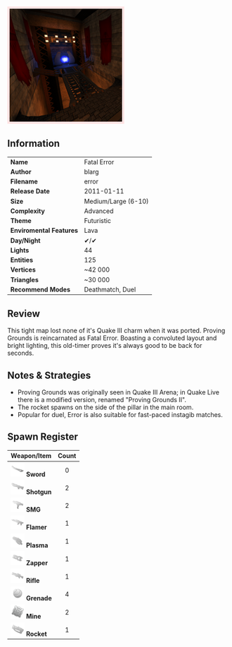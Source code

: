 <img style='border:5px solid #ffe0e0e0' src="../images/maps/error.png" width="256px" />

## Information

|                           |                     |
|---------------------------|---------------------|
| **Name**                  | Fatal Error         |
| **Author**                | blarg               |
| **Filename**              | error               |
| **Release Date**          | 2011-01-11          |
| **Size**                  | Medium/Large (6-10) |
| **Complexity**            | Advanced            |
| **Theme**                 | Futuristic          |
| **Enviromental Features** | Lava                |
| **Day/Night**             | ✔/✔                 |
| **Lights**                | 44                  |
| **Entities**              | 125                 |
| **Vertices**              | ~42 000             |
| **Triangles**             | ~30 000             |
| **Recommend Modes**       | Deathmatch, Duel    |

## Review

This tight map lost none of it's Quake III charm when it was ported. Proving Grounds is reincarnated as Fatal Error. Boasting a convoluted layout and bright lighting, this old-timer proves it's always good to be back for seconds.

## Notes & Strategies

- Proving Grounds was originally seen in Quake III Arena; in Quake Live there is a modified version, renamed "Proving Grounds II".
- The rocket spawns on the side of the pillar in the main room.
- Popular for duel, Error is also suitable for fast-paced instagib matches.

## Spawn Register

| Weapon/Item                                                         | Count |
|---------------------------------------------------------------------|:-----:|
| <img src="../images/weapons/sword.png" width="32px"/> **Sword**     |   0   |
| <img src="../images/weapons/shotgun.png" width="32px"/> **Shotgun** |   2   |
| <img src="../images/weapons/smg.png" width="32px"/> **SMG**         |   2   |
| <img src="../images/weapons/flamer.png" width="32px"/> **Flamer**   |   1   |
| <img src="../images/weapons/plasma.png" width="32px"/> **Plasma**   |   1   |
| <img src="../images/weapons/zapper.png" width="32px"/> **Zapper**   |   1   |
| <img src="../images/weapons/rifle.png" width="32px"/> **Rifle**     |   1   |
| <img src="../images/weapons/grenade.png" width="32px"/> **Grenade** |   4   |
| <img src="../images/weapons/mine.png" width="32px"/> **Mine**       |   2   |
| <img src="../images/weapons/rocket.png" width="32px"/> **Rocket**   |   1   |
